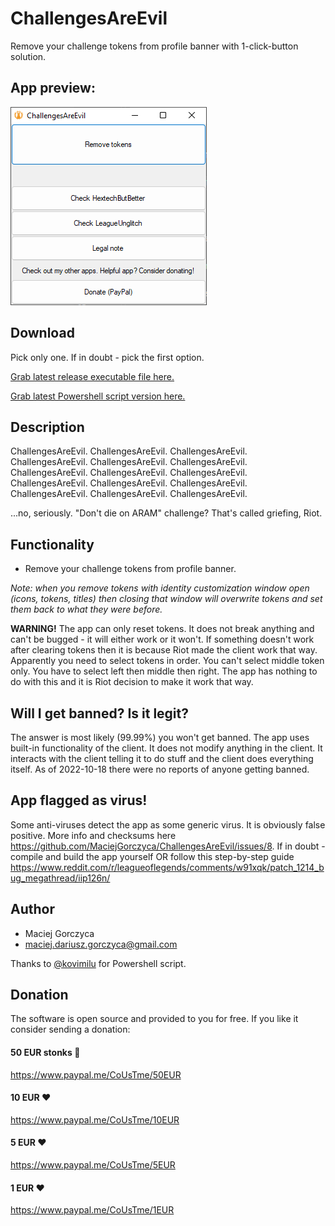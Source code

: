 # ChallengesAreEvil

Remove your challenge tokens from profile banner with 1-click-button solution.

## App preview:

![Alt text](app.png)

## Download

Pick only one. If in doubt - pick the first option.

[Grab latest release executable file here.](https://github.com/MaciejGorczyca/ChallengesAreEvil/releases/latest)

[Grab latest Powershell script version here.](https://raw.githubusercontent.com/MaciejGorczyca/ChallengesAreEvil/master/removeTokens.ps1)

## Description

ChallengesAreEvil. ChallengesAreEvil. ChallengesAreEvil. ChallengesAreEvil. ChallengesAreEvil. ChallengesAreEvil. ChallengesAreEvil. ChallengesAreEvil. ChallengesAreEvil. ChallengesAreEvil. ChallengesAreEvil. ChallengesAreEvil. ChallengesAreEvil. ChallengesAreEvil. ChallengesAreEvil.

...no, seriously. "Don't die on ARAM" challenge? That's called griefing, Riot.


## Functionality

- Remove your challenge tokens from profile banner.

*Note: when you remove tokens with identity customization window open (icons, tokens, titles) then closing that window will overwrite tokens and set them back to what they were before.*

**WARNING!** The app can only reset tokens. It does not break anything and can't be bugged - it will either work or it won't. If something doesn't work after clearing tokens then it is because Riot made the client work that way. Apparently you need to select tokens in order. You can't select middle token only. You have to select left then middle then right. The app has nothing to do with this and it is Riot decision to make it work that way.

## Will I get banned? Is it legit?

The answer is most likely (99.99%) you won't get banned. The app uses built-in functionality of the client. It does not modify anything in the client. It interacts with the client telling it to do stuff and the client does everything itself. As of 2022-10-18 there were no reports of anyone getting banned.

## App flagged as virus!

Some anti-viruses detect the app as some generic virus. It is obviously false positive. More info and checksums here https://github.com/MaciejGorczyca/ChallengesAreEvil/issues/8. If in doubt - compile and build the app yourself OR follow this step-by-step guide https://www.reddit.com/r/leagueoflegends/comments/w91xqk/patch_1214_bug_megathread/iip126n/

## Author
 - Maciej Gorczyca
 - maciej.dariusz.gorczyca@gmail.com
 
  
Thanks to [@kovimilu](https://github.com/kovimilu) for Powershell script.
 
## Donation

The software is open source and provided to you for free. If you like it consider sending a donation:
 
#### 50 EUR stonks 🥳
https://www.paypal.me/CoUsTme/50EUR
#### 10 EUR ❤️
https://www.paypal.me/CoUsTme/10EUR
#### 5 EUR ❤️
https://www.paypal.me/CoUsTme/5EUR
#### 1 EUR ❤️
https://www.paypal.me/CoUsTme/1EUR
